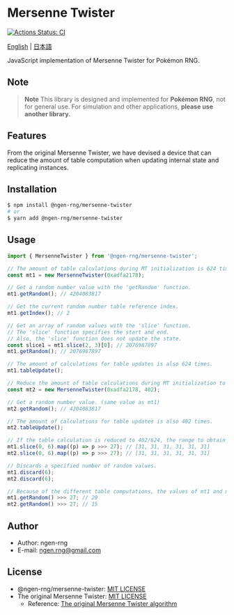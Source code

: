 # Mersenne Twister

[![Actions Status: CI](https://github.com/ngen-rng/mersenne-twister/workflows/CI/badge.svg)](https://github.com/ngen-rng/mersenne-twister/actions?query=workflow%3A"CI")

[English](./README.md) | [日本語](./README.ja.md)

JavaScript implementation of Mersenne Twister for Pokémon RNG.

## Note

> **Note**
> This library is designed and implemented for **Pokémon RNG**, not for general use.
> For simulation and other applications, **please use another library.**

## Features

From the original Mersenne Twister, we have devised a device that can reduce the amount of table computation when updating internal state and replicating instances.

## Installation

```bash
$ npm install @ngen-rng/mersenne-twister
# or
$ yarn add @ngen-rng/mersenne-twister
```

## Usage

```js
import { MersenneTwister } from '@ngen-rng/mersenne-twister';

// The amount of table calculations during MT initialization is 624 times.
const mt1 = new MersenneTwister(0xadfa2178);

// Get a random number value with the 'getRandom' function.
mt1.getRandom(); // 4204083817

// Get the current random number table reference index.
mt1.getIndex(); // 2

// Get an array of random values with the 'slice' function.
// The 'slice' function specifies the start and end.
// Also, the 'slice' function does not update the state.
const slice1 = mt1.slice(2, 3)[0]; // 2076987897
mt1.getRandom(); // 2076987897

// The amount of calculations for table updates is also 624 times.
mt1.tableUpdate();

// Reduce the amount of table calculations during MT initialization to 402 times.
const mt2 = new MersenneTwister(0xadfa2178, 402);

// Get a random number value. (same value as mt1)
mt2.getRandom(); // 4204083817

// The amount of calculations for table updates is also 402 times.
mt2.tableUpdate();

// If the table calculation is reduced to 402/624, the range to obtain the same value is 0 to 5.
mt1.slice(0, 6).map((p) => p >>> 27); // [31, 31, 31, 31, 31, 31]
mt2.slice(0, 6).map((p) => p >>> 27); // [31, 31, 31, 31, 31, 31]

// Discards a specified number of random values.
mt1.discard(6);
mt2.discard(6);

// Because of the different table computations, the values of mt1 and mt2 will not necessarily be the same.
mt1.getRandom() >>> 27; // 29
mt2.getRandom() >>> 27; // 15
```

## Author

- Author: ngen-rng
- E-mail: ngen.rng@gmail.com

## License

- @ngen-rng/mersenne-twister: [MIT LICENSE](./LICENSE)
- The original Mersenne Twister: [MIT LICENSE](./LICENSE_MT)
  - Reference: [The original Mersenne Twister algorithm](http://www.math.sci.hiroshima-u.ac.jp/m-mat/MT/emt.html 'Mersenne Twister Home Page')
